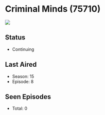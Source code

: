 # Criminal Minds (75710)

<img src="https://dg31sz3gwrwan.cloudfront.net/poster/75710/924583-0-optimized.jpg" />

## Status
* Continuing
## Last Aired
* Season: 15
* Episode: 8
## Seen Episodes
* Total: 0

